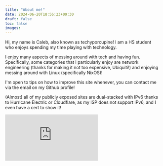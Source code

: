 ```yaml
---
title: "About me!"
date: 2024-06-20T18:56:23+09:30
draft: false
toc: false
images:
---
```

Hi, my name is Caleb, also known as techyporcupine! I am a HS student who enjoys spending my time playing with technology. 

I enjoy many aspects of messing around with tech and having fun. Specifically, some categories that I particularly enjoy are network engineering (thanks for making it not too expensive, Ubiquiti!) and enjoying messing around with Linux (specifically NixOS)!

I'm open to tips on how to improve this site whenever, you can contact me via the email on my Github profile!

(Almost) all of my publicly exposed sites are dual-stacked with IPv6 thanks to Hurricane Electric or Cloudflare, as my ISP does not support IPv6, and I even have a cert to show it!

![techyporcupine Sage HE badge](https://ipv6.he.net/certification/create_badge.php?pass_name=techyporcupine&badge=2)